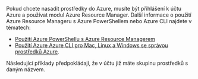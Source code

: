 
Pokud chcete nasadit prostředky do Azure, musíte být přihlášení k účtu Azure a používat modul Azure Resource Manager. Další informace o použití Azure Resource Manageru s Azure PowerShellem nebo Azure CLI najdete v tématech:

* [Použití Azure PowerShellu s Azure Resource Managerem](../articles/azure-resource-manager/powershell-azure-resource-manager.md)
* [Použití Azure Azure CLI pro Mac, Linux a Windows se správou prostředků Azure](../articles/azure-resource-manager/xplat-cli-azure-resource-manager.md).

Následující příklady předpokládají, že v účtu již máte skupinu prostředků s daným názvem. 

